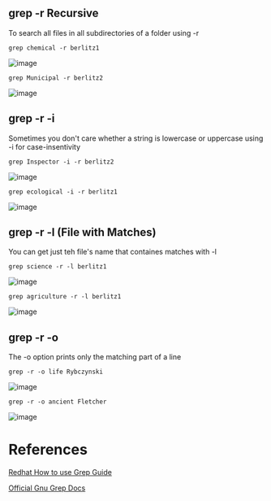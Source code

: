 ## grep -r Recursive
To search all files in all subdirectories of a folder using -r
```
grep chemical -r berlitz1
```
![image](https://user-images.githubusercontent.com/53378715/218615561-51205ec5-db3a-41c1-a4eb-813a08fbdc77.jpeg)

```
grep Municipal -r berlitz2
```
![image](https://user-images.githubusercontent.com/53378715/218615548-c004efa4-3b2c-4094-b066-f73c8e868963.jpeg)


## grep -r -i
Sometimes you don't care whether a string is lowercase or uppercase using -i for case-insentivity
```
grep Inspector -i -r berlitz2
```
![image](https://user-images.githubusercontent.com/53378715/218615214-56da8c56-6bd9-475e-83a6-6f4a7fcac450.jpeg)

```
grep ecological -i -r berlitz1
```
![image](https://user-images.githubusercontent.com/53378715/218615192-9a16b932-c65c-456d-8146-26d7411e74b7.jpeg)

## grep -r -l (File with Matches)
You can get just teh file's name that containes matches with -l

```
grep science -r -l berlitz1
```
![image](https://user-images.githubusercontent.com/53378715/218614848-ade279cd-cb3d-4961-a64e-4dfba5e91fdf.jpeg)

```
grep agriculture -r -l berlitz1
```
![image](https://user-images.githubusercontent.com/53378715/218615970-4f9bf000-123f-462b-9a41-9f5f3d848ced.jpeg)

 
## grep -r -o
The -o option prints only the matching part of a line
```
grep -r -o life Rybczynski
```
![image](https://user-images.githubusercontent.com/53378715/218614130-96b77b6e-cd77-4535-83c5-48a006758b7e.jpeg)

```
grep -r -o ancient Fletcher
```
![image](https://user-images.githubusercontent.com/53378715/218614319-b2f41fc9-7776-45a8-b641-5d2e2e3b4b9a.jpeg)


# References 
[Redhat How to use Grep Guide](https://www.redhat.com/sysadmin/how-to-use-grep)

[Official Gnu Grep Docs](https://www.gnu.org/software/grep/manual/grep.html)

